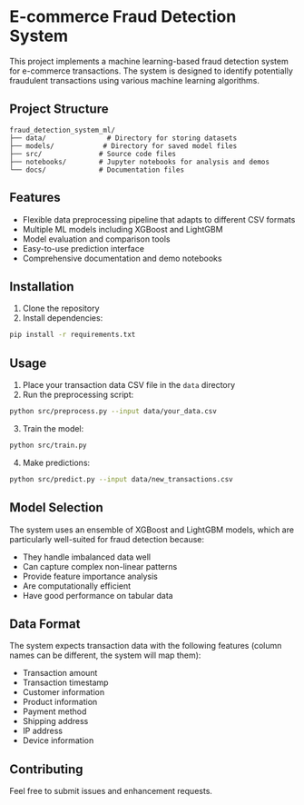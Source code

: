 # E-commerce Fraud Detection System

This project implements a machine learning-based fraud detection system for e-commerce transactions. The system is designed to identify potentially fraudulent transactions using various machine learning algorithms.

## Project Structure

```
fraud_detection_system_ml/
├── data/               # Directory for storing datasets
├── models/            # Directory for saved model files
├── src/              # Source code files
├── notebooks/        # Jupyter notebooks for analysis and demos
└── docs/             # Documentation files
```

## Features

- Flexible data preprocessing pipeline that adapts to different CSV formats
- Multiple ML models including XGBoost and LightGBM
- Model evaluation and comparison tools
- Easy-to-use prediction interface
- Comprehensive documentation and demo notebooks

## Installation

1. Clone the repository
2. Install dependencies:
```bash
pip install -r requirements.txt
```

## Usage

1. Place your transaction data CSV file in the `data` directory
2. Run the preprocessing script:
```bash
python src/preprocess.py --input data/your_data.csv
```
3. Train the model:
```bash
python src/train.py
```
4. Make predictions:
```bash
python src/predict.py --input data/new_transactions.csv
```

## Model Selection

The system uses an ensemble of XGBoost and LightGBM models, which are particularly well-suited for fraud detection because:
- They handle imbalanced data well
- Can capture complex non-linear patterns
- Provide feature importance analysis
- Are computationally efficient
- Have good performance on tabular data

## Data Format

The system expects transaction data with the following features (column names can be different, the system will map them):
- Transaction amount
- Transaction timestamp
- Customer information
- Product information
- Payment method
- Shipping address
- IP address
- Device information

## Contributing

Feel free to submit issues and enhancement requests. 